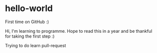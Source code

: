 # hello-world
First time on GitHub :)

Hi, I'm learning to programme. Hope to read this in a year and be thankful for taking the first step :)

Trying to do learn pull-request
